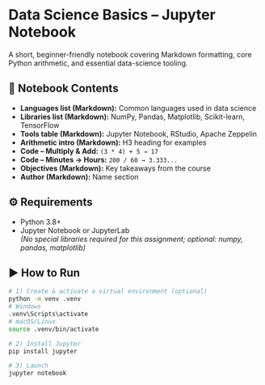 # Data Science Basics – Jupyter Notebook

A short, beginner-friendly notebook covering Markdown formatting, core Python arithmetic, and essential data-science tooling.

## 📒 Notebook Contents
- **Languages list (Markdown):** Common languages used in data science
- **Libraries list (Markdown):** NumPy, Pandas, Matplotlib, Scikit-learn, TensorFlow
- **Tools table (Markdown):** Jupyter Notebook, RStudio, Apache Zeppelin
- **Arithmetic intro (Markdown):** H3 heading for examples
- **Code – Multiply & Add:** `(3 * 4) + 5 → 17`
- **Code – Minutes → Hours:** `200 / 60 → 3.333...`
- **Objectives (Markdown):** Key takeaways from the course
- **Author (Markdown):** Name section

## ⚙️ Requirements
- Python 3.8+  
- Jupyter Notebook or JupyterLab  
*(No special libraries required for this assignment; optional: numpy, pandas, matplotlib)*

## ▶️ How to Run
```bash
# 1) Create & activate a virtual environment (optional)
python -m venv .venv
# Windows
.venv\Scripts\activate
# macOS/Linux
source .venv/bin/activate

# 2) Install Jupyter
pip install jupyter

# 3) Launch
jupyter notebook
